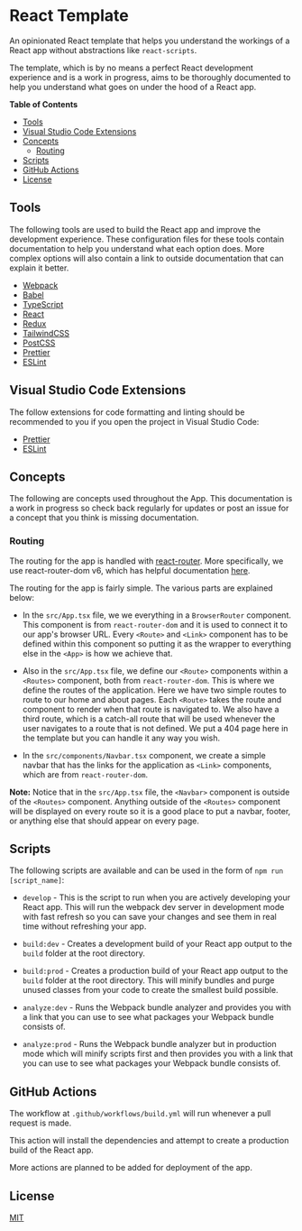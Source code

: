 # React Template

An opinionated React template that helps you understand the workings of a React app without abstractions like `react-scripts`.

The template, which is by no means a perfect React development experience and is a work in progress, aims to be thoroughly documented to help you understand what goes on under the hood of a React app.

**Table of Contents**

- [Tools](#tools)
- [Visual Studio Code Extensions](#visual-studio-code-extensions)
- [Concepts](#concepts)
    - [Routing](#routing)
- [Scripts](#scripts)
- [GitHub Actions](#github-actions)
- [License](#license)

## Tools

The following tools are used to build the React app and improve the development experience. These configuration files for these tools contain documentation to help you understand what each option does. More complex options will also contain a link to outside documentation that can explain it better.

- [Webpack](https://webpack.js.org/)
- [Babel](https://babeljs.io/docs/en/)
- [TypeScript](https://www.typescriptlang.org/)
- [React](https://reactjs.org/)
- [Redux](https://redux.js.org/)
- [TailwindCSS](https://tailwindcss.com/)
- [PostCSS](https://postcss.org/)
- [Prettier](https://prettier.io/)
- [ESLint](https://eslint.org/)

## Visual Studio Code Extensions

The follow extensions for code formatting and linting should be recommended to you if you open the project in Visual Studio Code:

- [Prettier](https://marketplace.visualstudio.com/items?itemName=esbenp.prettier-vscode)
- [ESLint](https://marketplace.visualstudio.com/items?itemName=dbaeumer.vscode-eslint)

## Concepts

The following are concepts used throughout the App. This documentation is a work in progress so check back regularly for updates or post an issue for a concept that you think is missing documentation.

### Routing

The routing for the app is handled with [react-router](https://github.com/remix-run/react-router). More specifically, we use react-router-dom v6, which has helpful documentation [here](https://github.com/remix-run/react-router/blob/main/docs/getting-started/tutorial.md).

The routing for the app is fairly simple. The various parts are explained below:

- In the `src/App.tsx` file, we we everything in a `BrowserRouter` component. This component is from `react-router-dom` and it is used to connect it to our app's browser URL. Every `<Route>` and `<Link>` component has to be defined within this component so putting it as the wrapper to everything else in the `<App>` is how we achieve that.

- Also in the `src/App.tsx` file, we define our `<Route>` components within a `<Routes>` component, both from `react-router-dom`. This is where we define the routes of the application. Here we have two simple routes to route to our home and about pages. Each `<Route>` takes the route and component to render when that route is navigated to. We also have a third route, which is a catch-all route that will be used whenever the user navigates to a route that is not defined. We put a 404 page here in the template but you can handle it any way you wish.

- In the `src/components/Navbar.tsx` component, we create a simple navbar that has the links for the application as `<Link>` components, which are from `react-router-dom`. 

**Note:** Notice that in the `src/App.tsx` file, the `<Navbar>` component is outside of the `<Routes>` component. Anything outside of the `<Routes>` component will be displayed on every route so it is a good place to put a navbar, footer, or anything else that should appear on every page.

## Scripts

The following scripts are available and can be used in the form of `npm run [script_name]`:

- `develop` - This is the script to run when you are actively developing your React app. This will run the webpack dev server in development mode with fast refresh so you can save your changes and see them in real time without refreshing your app.

- `build:dev` - Creates a development build of your React app output to the `build` folder at the root directory.

- `build:prod` - Creates a production build of your React app output to the `build` folder at the root directory. This will minify bundles and purge unused classes from your code to create the smallest build possible.

- `analyze:dev` - Runs the Webpack bundle analyzer and provides you with a link that you can use to see what packages your Webpack bundle consists of.

- `analyze:prod` - Runs the Webpack bundle analyzer but in production mode which will minify scripts first and then provides you with a link that you can use to see what packages your Webpack bundle consists of.

## GitHub Actions

The workflow at `.github/workflows/build.yml` will run whenever a pull request is made.

This action will install the dependencies and attempt to create a production build of the React app.

More actions are planned to be added for deployment of the app.

## License

[MIT](./LICENSE)
